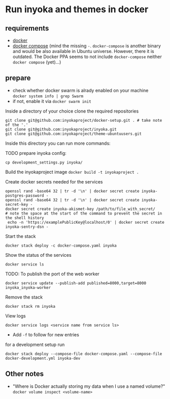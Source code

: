 Run inyoka and themes in docker
============================

requirements
-------------

 * [docker](https://docs.docker.com/install/linux/docker-ce/ubuntu)
 * [docker compose](https://docs.docker.com/compose/cli-command/#install-on-linux) (mind the missing `-`. `docker-compose` is another binary and would be also available in Ubuntu universe. However, there it is outdated. The Docker PPA seems to not include `docker-compose` neither `docker compose` (yet)...)

prepare
-------

 * check whether docker swarm is alrady enabled on your machine  
  `docker system info | grep Swarm`
 * if not, enable it via `docker swarm init`

Inside a directory of your choice clone the required repositories
```
git clone git@github.com:inyokaproject/docker-setup.git . # take note of the '.'
git clone git@github.com:inyokaproject/inyoka.git
git clone git@github.com:inyokaproject/theme-ubuntuusers.git
```

Inside this directory you can run more commands:

TODO
prepare inyoka config:

```cp development_settings.py inyoka/```

Build the inyokaproject image
```docker build -t inyokaproject .```

Create docker secrets needed for the services

```
openssl rand -base64 32 | tr -d '\n' | docker secret create inyoka-postgres-password -
openssl rand -base64 32 | tr -d '\n' | docker secret create inyoka-secret-key -
docker secret create inyoka-akismet-key /path/to/file_with_secret/
# note the space at the start of the command to prevent the secret in the shell history
 echo -n 'https://examplePublicKey@localhost/0' | docker secret create inyoka-sentry-dsn -
```

Start the stack

```
docker stack deploy -c docker-compose.yaml inyoka
```

Show the status of the services

```
docker service ls
```

TODO: To publish the port of the web worker

```
docker service update --publish-add published=8000,target=8000 inyoka_inyoka-worker
```


Remove the stack

```
docker stack rm inyoka
```

View logs

```
docker service logs <service name from service ls>
```

 * Add `-f` to follow for new entries




for a development setup run

```docker stack deploy --compose-file docker-compose.yaml --compose-file docker-development.yml inyoka-dev```

Other notes
-----------

 * "Where is Docker actually storing my data when I use a named volume?"  
   `docker volume inspect <volume-name>`
